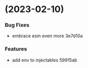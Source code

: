 #  (2023-02-10)


### Bug Fixes

* embrace esm even more 3e7d10a


### Features

* add env to injectables 59915ab



